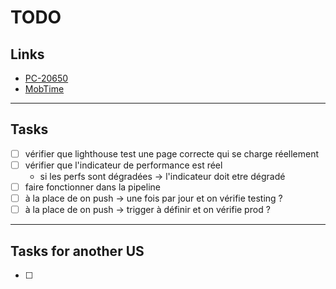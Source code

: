 # TODO

## Links

- [PC-20650](https://passculture.atlassian.net/browse/PC-20650)
- [MobTime](https://mobtime.onrender.com/mob/Pass-culture)

---

## Tasks

- [ ] vérifier que lighthouse test une page correcte qui se charge réellement
- [ ] vérifier que l'indicateur de performance est réel
  - si les perfs sont dégradées -> l'indicateur doit etre dégradé
- [ ] faire fonctionner dans la pipeline
- [ ] à la place de on push -> une fois par jour et on vérifie testing ?
- [ ] à la place de on push -> trigger à définir et on vérifie prod ?

---

## Tasks for another US

- [ ] 
